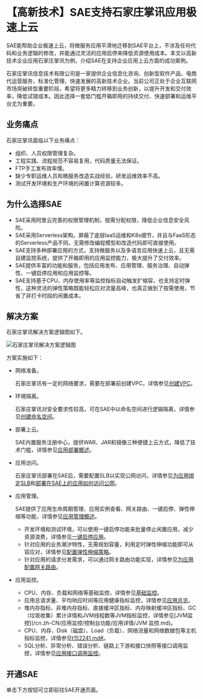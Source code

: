 # 【高新技术】SAE支持石家庄掌讯应用极速上云

SAE能帮助企业极速上云，将微服务应用平滑地迁移到SAE平台上，不涉及任何代码和业务逻辑的修改，并能通过灵活的应用启停来降低资源使用成本。本文以高新技术企业应用石家庄掌讯为例，介绍SAE在支持企业应用上云方面的成功案例。

石家庄掌讯信息技术有限公司是一家提供企业信息化咨询、创新型软件产品、电商代运营服务，标准化管理、快速发展的高新技术企业。当前公司正处于企业互联网市场突破转型重要阶段，希望将更多精力转移到业务创新，以提升开发和交付效率，降低试错成本。因此选择一套低门槛开箱即用的持续交付、快速部署和运维平台尤为重要。

## 业务痛点

石家庄掌讯面临以下业务痛点：

-   组织、人员权限管理复杂。
-   工程实践、流程规范不容易复用，代码质量无法保证。
-   FTP手工发布效率慢。
-   缺少专职运维人员和微服务改造实战经验，研发运维效率不高。
-   测试开发环境和生产环境的闲置计算资源较多。

## 为什么选择SAE

-   SAE采用阿里云完善的权限管理机制，按需分配权限，降低企业信息安全风险。
-   SAE采用Serverless架构，屏蔽了底层IaaS运维和K8s细节，并且与FaaS形态的Serverless产品不同，无需修改编程模型和改造代码即可直接使用。
-   SAE支持多种部署应用的方式，支持微服务以及多语言应用快速上云，且无需自建监控系统，提供了开箱即用的应用监控能力，极大提升了交付效率。
-   SAE提供丰富的功能和服务，包括应用发布、应用管理、服务治理、自动弹性、一键启停应用和应用监控等。
-   SAE支持基于CPU、内存使用率等监控指标自动触发扩缩容，也支持定时弹性，这种灵活的弹性策略既能轻松应对流量高峰，也真正做到了按需使用，节省了非打卡时段的闲置成本。

## 解决方案

石家庄掌讯解决方案逻辑图如下。

![石家庄掌讯解决方案逻辑图](https://static-aliyun-doc.oss-cn-hangzhou.aliyuncs.com/assets/img/zh-CN/1018469951/p164195.png)

方案实施如下：

-   网络准备。

    石家庄掌讯有一定的网络要求，需要在部署前创建VPC，详情参见[创建VPC](/cn.zh-CN/快速入门/准备工作.md)。

-   环境隔离。

    石家庄掌讯对安全要求性较高，可在SAE中以命名空间进行逻辑隔离，详情参见[创建命名空间](/cn.zh-CN/快速入门/准备工作.md)。

-   部署上云。

    SAE内置服务注册中心，提供WAR、JAR和镜像三种便捷上云方式，降低了技术门槛，详情参见[应用部署概述](/cn.zh-CN/应用部署/应用部署概述.md)。

-   应用访问。

    石家庄掌讯部署在SAE后，需要配置SLB以实现公网访问，详情参见[为应用绑定SLB](/cn.zh-CN/应用管理/绑定SLB/为应用绑定SLB.md)和[部署在SAE上的应用如何访问公网](/cn.zh-CN/最佳实践/应用访问公网/部署在SAE上的应用如何访问公网.md)。

-   应用管理。

    SAE提供了应用生命周期管理、应用实例查看、网关路由、一键启停、弹性伸缩等功能，详情参见[应用管理概述](/cn.zh-CN/应用管理/应用管理概述.md)。

    -   开发环境和测试环境，可以使用一键启停功能来批量停止闲置应用，减少资源浪费，详情参见[一键启停应用](/cn.zh-CN/应用管理/一键启停应用.md)。
    -   针对应用的业务潮汐特性，无需规划容量，利用定时弹性伸缩功能即可从容应对，详情参见[配置弹性伸缩策略](/cn.zh-CN/应用管理/配置弹性伸缩策略.md)。
    -   针对应用的请求分发需求，可以通过网关路由功能实现，详情参见[为应用配置网关路由](/cn.zh-CN/应用管理/配置网关路由/为应用配置网关路由.md)。
-   应用监控。
    -   CPU、内存、负载和网络等基础监控，详情参见[基础监控](/cn.zh-CN/监控管理/基础监控.md)。
    -   应用总请求量、平均响应时间等应用健康指标监控，详情参见[应用总览](/cn.zh-CN/应用监控/控制台功能/应用总览.md)。
    -   堆内存指标、非堆内存指标、直接缓冲区指标、内存映射缓冲区指标、GC（垃圾收集）累计详情和JVM线程数等JVM指标监控，详情参见[JVM监控](/cn.zh-CN/应用监控/控制台功能/应用详情/JVM 监控.md)。
    -   CPU、内存、Disk（磁盘）、Load（负载）、网络流量和网络数据包等主机指标监控，详情参见[t152241.md\#](/cn.zh-CN/应用监控/控制台功能/应用详情/主机监控.md)。
    -   SQL分析、异常分析、错误分析、链路上下游和接口快照等接口调用监控，详情参见[应用接口调用监控](/cn.zh-CN/应用监控/控制台功能/应用接口调用监控.md)。

## 开通SAE

单击下方按钮可立即前往SAE开通页面。

